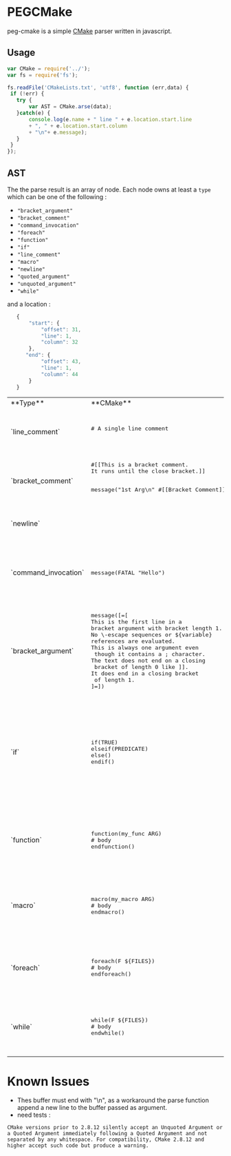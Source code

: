 # PEGCMake

peg-cmake is a simple [CMake](https://cmake.org/cmake/help/v3.0/manual/cmake-language.7.html#syntax) parser written in javascript.


 ## Usage
 
 ```js
 var CMake = require('../');
 var fs = require('fs');
 
 fs.readFile('CMakeLists.txt', 'utf8', function (err,data) {
  if (!err) {
    try {
        var AST = CMake.arse(data);
    }catch(e) {
        console.log(e.name + " line " + e.location.start.line 
        + ", " + e.location.start.column
        + "\n"+ e.message);
    }
  }
});
 
 ```
 
 ## AST
 
 The the parse result is an array of node.
 Each node owns at least a `type` which can be one of the following :
 
 - `"bracket_argument"` 
 - `"bracket_comment"` 
 - `"command_invocation"`  
 - `"foreach"`  
 - `"function"`  
 - `"if"`  
 - `"line_comment"`  
 - `"macro"`  
 - `"newline"`  
 - `"quoted_argument"`  
 - `"unquoted_argument"`  
 - `"while"`  
 
 and a location :
 ```js
    {
        "start": {
            "offset": 31,
            "line": 1,
            "column": 32
        },
       "end": {
            "offset": 43,
            "line": 1,
            "column": 44
        }
    }
 ```

<table>
<tr>
<td>**Type**</td>
<td>**CMake**</td>
<td>**ASTNode**</td>
</tr>
<tr>
<td>
`line_comment`
</td>
<td>
   <pre lang="cmake">
# A single line comment
   </pre>
</td>
<td>
  <pre lang="js">
{
    "type": "line_comment",
    "value": " A single line comment"
}
  </pre>
</td>
</tr>
<tr>
<td>`bracket_comment`</td>
<td>
<pre lang="cmake">
#[[This is a bracket comment.
It runs until the close bracket.]]

message("1st Arg\n" #[[Bracket Comment]] "2nd Arg")
</pre>
</td>
<td>
  <pre lang="js">
{
    "type": "bracket_comment",
    "value": "Bracket Comment"
}
  </pre>
</td>
</tr>

<tr>
<td>`newline`</td>
<td></td>
<td>
<pre lang="js">
{
    "type":'newline'
}
</pre>
</td>
</tr>

<tr>
<td>`command_invocation`</td>
<td>
<pre lang="cmake">
message(FATAL "Hello")
</pre>
</td>
<td>
<pre lang="js">
{
    "type": "command_invocation", 
    "name": "message", 
    "arguments": [
        { "type" = "unquoted_argument" /*...*/ },
        { "type" = "quoted_argument" /*...*/ }
        ]
}
</pre>
</td>
</tr>

<tr>
<td>`bracket_argument`</td>
<td>
<pre lang="cmake">
message([=[
This is the first line in a 
bracket argument with bracket length 1.
No \-escape sequences or ${variable}
references are evaluated.
This is always one argument even
 though it contains a ; character.
The text does not end on a closing
 bracket of length 0 like ]].
It does end in a closing bracket
 of length 1.
]=])
</pre>
</td>
<td>
<pre lang="js">
 {
     "type": "bracket_argument", 
     "value": "This is [...] of length 1.",
     "len": 1
 }
</pre>
</td>
</tr>

<tr>
<td>`if`</td>
<td>
<pre lang="cmake">
if(TRUE)
elseif(PREDICATE)
else()
endif()
</pre>
</td>
<td>
<pre lang="js">
 {
     "type": "if", 
     "predicate" : [{"type":"unquoted_argument", "value":"TRUE"}],
     "body": [],
     "elseif" : [
         {
             "predicate" : [{"type":"unquoted_argument", "value":"PREDICATE"}],
             "body": []
         }
     ],
     "else" : {
        "predicate" : [{"type":"unquoted_argument", "value":"TRUE"}],
        "body": []
     }
 }
</pre>
</td>
</tr>


<tr>
<td>`function`</td>
<td>
<pre lang="cmake">
function(my_func ARG)
# body
endfunction()
</pre>
</td>
<td>
<pre lang="js">
{
    "type": "function", 
    "name": "my_func", 
    "arguments": [ {"type": "unquoted_argument" /*, ...*/} ]
    "body": [
        { "type" = "line_comment" /*...*/ }
        ]
}
</pre>
</td>
</tr>

<tr>
<td>`macro`</td>
<td>
<pre lang="cmake">
macro(my_macro ARG)
# body
endmacro()
</pre>
</td>
<td>
<pre lang="js">
{
    "type": "macro", 
    "name": "my_macro", 
    "arguments": [ {"type": "unquoted_argument" /*, ...*/} ]
    "body": [
        { "type" = "line_comment" /*...*/ }
        ]
}
</pre>
</td>
</tr>



<tr>
<td>`foreach`</td>
<td>
<pre lang="cmake">
foreach(F ${FILES})
# body
endforeach()
</pre>
</td>
<td>
<pre lang="js">
{
    "arguments": [ {"type": "unquoted_argument", "value": "F"}, 
                   {"type": "unquoted_argument", "value": "${FILES}"} ]
    "body": [
        { "type" = "line_comment" /*...*/ }
        ]
}
</pre>
</td>
</tr>


<tr>
<td>`while`</td>
<td>
<pre lang="cmake">
while(F ${FILES})
# body
endwhile()
</pre>
</td>
<td>
<pre lang="js">
{
    "arguments": [ {"type": "unquoted_argument", "value": "F"}, 
                   {"type": "unquoted_argument", "value": "${FILES}"} ]
    "body": [
        { "type" = "line_comment" /*...*/ }
        ]
}
</pre>
</td>
</tr>


</table>



# Known Issues

- Thes buffer must end with "\n", as a workaround the parse function append a new line to the buffer passed as argument.
- need tests :
```
CMake versions prior to 2.8.12 silently accept an Unquoted Argument or a Quoted Argument immediately following a Quoted Argument and not separated by any whitespace. For compatibility, CMake 2.8.12 and higher accept such code but produce a warning.
```
